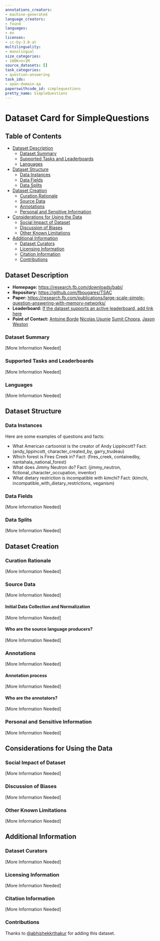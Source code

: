 ```yaml
---
annotations_creators:
- machine-generated
language_creators:
- found
languages:
- en
licenses:
- cc-by-3.0-at
multilinguality:
- monolingual
size_categories:
- 100K<n<1M
source_datasets: []
task_categories:
- question-answering
task_ids:
- open-domain-qa
paperswithcode_id: simplequestions
pretty_name: SimpleQuestions
---
```


# Dataset Card for SimpleQuestions

## Table of Contents
- [Dataset Description](#dataset-description)
  - [Dataset Summary](#dataset-summary)
  - [Supported Tasks and Leaderboards](#supported-tasks-and-leaderboards)
  - [Languages](#languages)
- [Dataset Structure](#dataset-structure)
  - [Data Instances](#data-instances)
  - [Data Fields](#data-fields)
  - [Data Splits](#data-splits)
- [Dataset Creation](#dataset-creation)
  - [Curation Rationale](#curation-rationale)
  - [Source Data](#source-data)
  - [Annotations](#annotations)
  - [Personal and Sensitive Information](#personal-and-sensitive-information)
- [Considerations for Using the Data](#considerations-for-using-the-data)
  - [Social Impact of Dataset](#social-impact-of-dataset)
  - [Discussion of Biases](#discussion-of-biases)
  - [Other Known Limitations](#other-known-limitations)
- [Additional Information](#additional-information)
  - [Dataset Curators](#dataset-curators)
  - [Licensing Information](#licensing-information)
  - [Citation Information](#citation-information)
  - [Contributions](#contributions)

## Dataset Description

- **Homepage:** https://research.fb.com/downloads/babi/
- **Repository:** https://github.com/fbougares/TSAC
- **Paper:** https://research.fb.com/publications/large-scale-simple-question-answering-with-memory-networks/
- **Leaderboard:** [If the dataset supports an active leaderboard, add link here]()
- **Point of Contact:** [Antoine Borde](abordes@fb.com) [Nicolas Usunie](usunier@fb.com) [Sumit Chopra](spchopra@fb.com), [Jason Weston](jase@fb.com)

### Dataset Summary

[More Information Needed]

### Supported Tasks and Leaderboards

[More Information Needed]

### Languages

[More Information Needed]

## Dataset Structure

### Data Instances

Here are some examples of questions and facts:

* What American cartoonist is the creator of Andy Lippincott?
  Fact: (andy_lippincott, character_created_by, garry_trudeau) 
* Which forest is Fires Creek in?
  Fact: (fires_creek, containedby, nantahala_national_forest)
* What does Jimmy Neutron do?
  Fact: (jimmy_neutron, fictional_character_occupation, inventor)
* What dietary restriction is incompatible with kimchi?
  Fact: (kimchi, incompatible_with_dietary_restrictions, veganism)

### Data Fields

[More Information Needed]

### Data Splits

[More Information Needed]
## Dataset Creation

### Curation Rationale

[More Information Needed]

### Source Data

[More Information Needed]

#### Initial Data Collection and Normalization

[More Information Needed]

#### Who are the source language producers?

[More Information Needed]

### Annotations

[More Information Needed]

#### Annotation process

[More Information Needed]

#### Who are the annotators?

[More Information Needed]

### Personal and Sensitive Information

[More Information Needed]

## Considerations for Using the Data

### Social Impact of Dataset

[More Information Needed]

### Discussion of Biases

[More Information Needed]

### Other Known Limitations

[More Information Needed]

## Additional Information

### Dataset Curators

[More Information Needed]

### Licensing Information

[More Information Needed]

### Citation Information

[More Information Needed]
### Contributions

Thanks to [@abhishekkrthakur](https://github.com/abhishekkrthakur) for adding this dataset.